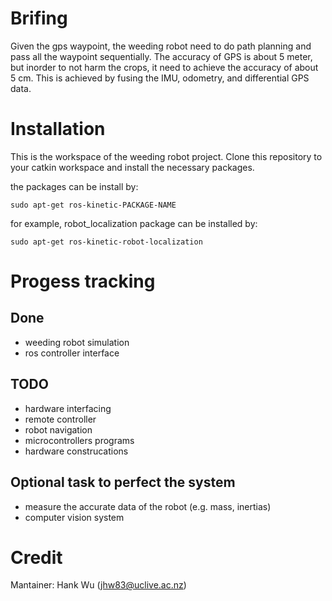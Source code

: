 # Brifing #

Given the gps waypoint, the weeding robot need to do path planning and pass all the waypoint sequentially.
The accuracy of GPS is about 5 meter, but inorder to not harm the crops, it need to achieve the accuracy of about 5 cm.
This is achieved by fusing the IMU, odometry, and differential GPS data.



# Installation #
This is the workspace of the weeding robot project.
Clone this repository to your catkin workspace and install the necessary packages.

the packages can be install by:

    sudo apt-get ros-kinetic-PACKAGE-NAME

for example, robot_localization package can be installed by:

    sudo apt-get ros-kinetic-robot-localization


# Progess tracking #

## Done ##

- weeding robot simulation
- ros controller interface


## TODO ##

- hardware interfacing
- remote controller
- robot navigation
- microcontrollers programs
- hardware construcations


## Optional task to perfect the system ##

- measure the accurate data of the robot (e.g. mass, inertias)
- computer vision system


# Credit #

Mantainer: Hank Wu (jhw83@uclive.ac.nz)